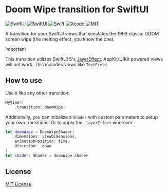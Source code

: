 # Doom Wipe transition for SwiftUI

![SwiftUI](https://img.shields.io/github/v/release/frzi/swiftui-doomwipe?style=for-the-badge)
[![SwiftUI](https://img.shields.io/badge/SwiftUI-blue.svg?style=for-the-badge&logo=swift&logoColor=black)](https://developer.apple.com/xcode/swiftui)
[![Swift](https://img.shields.io/badge/Swift-5.10-orange.svg?style=for-the-badge&logo=swift)](https://swift.org)
[![Xcode](https://img.shields.io/badge/Xcode-15-blue.svg?style=for-the-badge&logo=Xcode&logoColor=white)](https://developer.apple.com/xcode)
[![MIT](https://img.shields.io/badge/license-MIT-black.svg?style=for-the-badge)](https://opensource.org/licenses/MIT)

A transition for your SwiftUI views that simulates the 1993 classic DOOM screen wipe (the melting effect, you know the one).

> [!IMPORTANT]  
> This transition utilizes SwiftUI 5's [.layerEffect](https://developer.apple.com/documentation/swiftui/view/layereffect(_:maxsampleoffset:isenabled:)). AppKit/UIKit powered views will *not* work. This includes views like `TextField`.

## How to use
Use it like any other transition:
```swift
MyView()
	.transition(.doomWipe)
```

Additionally, you can initialize a `Shader` with custom parameters to setup your own transitions. Or to apply the `.layerEffect` wherever.
```swift
let doomWipe = DoomWipeShader(
	dimensions: viewDimensions,
	animationPosition: time,
	direction: .down
)
let shader: Shader = doomWipe.shader
```

## License
[MIT License](LICENSE).